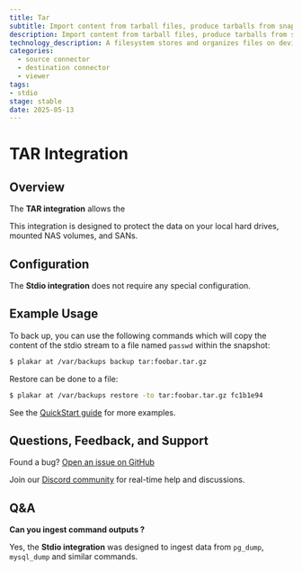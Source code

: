```yaml
---
title: Tar
subtitle: Import content from tarball files, produce tarballs from snapshots and klosets
description: Import content from tarball files, produce tarballs from snapshots and klosets
technology_description: A filesystem stores and organizes files on devices like hard drives or mounted NAS volumes.
categories:
  - source connector
  - destination connector
  - viewer
tags:
- stdio
stage: stable
date: 2025-05-13
---
```


# TAR Integration

## Overview

The **TAR integration** allows the 

This integration is designed to protect the data on your local hard drives, mounted NAS volumes, and SANs.

## Configuration

The **Stdio integration** does not require any special configuration.

## Example Usage

To back up, you can use the following commands which will copy the content of the stdio stream to a file named `passwd` within the snapshot:

```sh
$ plakar at /var/backups backup tar:foobar.tar.gz
```

Restore can be done to a file:

```sh
$ plakar at /var/backups restore -to tar:foobar.tar.gz fc1b1e94
```




See the [QuickStart guide](https://docs.plakar.io/en/quickstart/index.html) for more examples.

## Questions, Feedback, and Support

Found a bug? [Open an issue on GitHub](https://github.com/PlakarKorp/plakar/issues/new?title=Bug%20report%20on%20Filesystem%20integration&body=Please%20provide%20a%20detailed%20description%20of%20the%20issue.%0A%0A**Plakar%20version**)

Join our [Discord community](https://discord.gg/uuegtnF2Q5) for real-time help and discussions.

## Q&A

**Can you ingest command outputs ?**

Yes, the **Stdio integration** was designed to ingest data from `pg_dump`, `mysql_dump` and similar commands.
